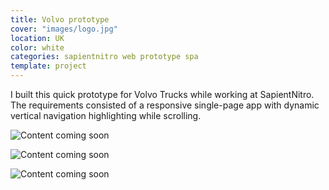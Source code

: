 ```yaml
---
title: Volvo prototype
cover: "images/logo.jpg"
location: UK
color: white
categories: sapientnitro web prototype spa
template: project
---
```


I built this quick prototype for Volvo Trucks while working at SapientNitro. The requirements consisted of a responsive single-page app with dynamic vertical navigation highlighting while scrolling.

![Content coming soon](/work/volvo/images/0.png)

![Content coming soon](/work/volvo/images/1.png)

![Content coming soon](/work/volvo/images/3.jpg)

